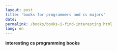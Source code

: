 ```yaml
---
layout: post
title: 'books for programmers and cs majors'
date: 
permalink: /books/books-i-find-interesting.html
lang: en
---
```



**interesting cs programming books**


